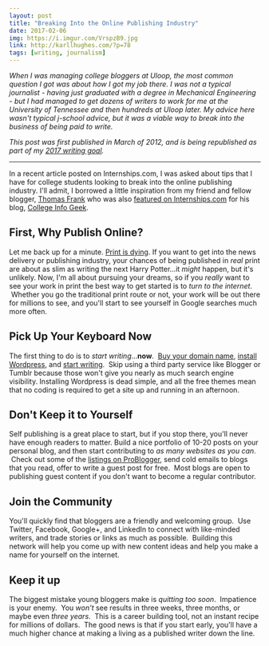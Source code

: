 ```yaml
---
layout: post
title: "Breaking Into the Online Publishing Industry"
date: 2017-02-06
img: https://i.imgur.com/VrspzB9.jpg
link: http://karllhughes.com/?p=78
tags: [writing, journalism]
---
```

*When I was managing college bloggers at Uloop, the most common question I got was about how I got my job there. I was not a typical journalist - having just graduated with a degree in Mechanical Engineering - but I had managed to get dozens of writers to work for me at the University of Tennessee and then hundreds at Uloop later. My advice here wasn't typical j-school advice, but it was a viable way to break into the business of being paid to write.*

*This post was first published in March of 2012, and is being republished as part of my [2017 writing goal](https://www.karllhughes.com/posts/2017-writing-goal).*

-----

In a recent article posted on Internships.com, I was asked about tips that I have for college students looking to break into the online publishing industry. I'll admit, I borrowed a little inspiration from my friend and fellow blogger, [Thomas Frank](http://thomasjfrank.com/) who was also [featured on Internships.com](http://www.internships.com/eyeoftheintern/applying-2/personal-branding-applying-2/building-successful-blog/) for his blog, [College Info Geek](http://collegeinfogeek.com/). 

## First, Why Publish Online?

Let me back up for a minute. [Print is dying](https://plus.google.com/101080316492181821858/posts/evbsokzLAdw). If you want to get into the news delivery or publishing industry, your chances of being published in _real_ print are about as slim as writing the next Harry Potter...it _might_ happen, but it's unlikely. Now, I'm all about pursuing your dreams, so if you _really_ want to see your work in print the best way to get started is to _turn to the internet_.  Whether you go the traditional print route or not, your work will be out there for millions to see, and you'll start to see yourself in Google searches much more often. 

## Pick Up Your Keyboard Now

The first thing to do is to _start writing_...**now**.  [Buy your domain name](http://www.fourhourworkweek.com/blog/2009/02/27/how-to-buy-domain-names-like-a-pro-10-tips-from-the-founder-of-phonetagcom/), [install Wordpress](http://codex.wordpress.org/Installing_WordPress), and [start writing](http://technmarketing.com/2012/01/why-every-human-being-should-have-a-blog-yes-even-you/).  Skip using a third party service like Blogger or Tumblr because those won't give you nearly as much search engine visibility. Installing Wordpress is dead simple, and all the free themes mean that no coding is required to get a site up and running in an afternoon.

## Don't Keep it to Yourself

Self publishing is a great place to start, but if you stop there, you'll never have enough readers to matter. Build a nice portfolio of 10-20 posts on your personal blog, and then start contributing to _as many websites as you can_.  Check out some of the [listings on ProBlogger](http://jobs.problogger.net/), send cold emails to blogs that you read, offer to write a guest post for free.  Most blogs are open to publishing guest content if you don't want to become a regular contributor. 

## Join the Community

You'll quickly find that bloggers are a friendly and welcoming group.  Use Twitter, Facebook, Google+, and LinkedIn to connect with like-minded writers, and trade stories or links as much as possible.  Building this network will help you come up with new content ideas and help you make a name for yourself on the internet. 

## Keep it up

The biggest mistake young bloggers make is _quitting too soon_.  Impatience is your enemy.  You _won't_ see results in three weeks, three months, or maybe even _three years_.  This is a career building tool, not an instant recipe for millions of dollars.  The good news is that if you start early, you'll have a much higher chance at making a living as a published writer down the line.
